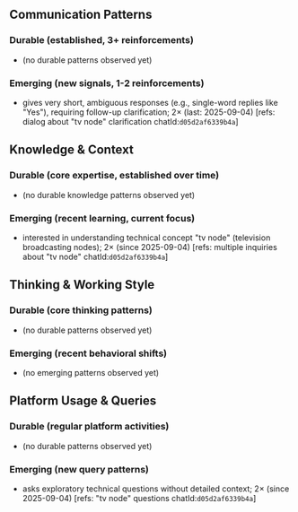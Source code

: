 ## Communication Patterns
### Durable (established, 3+ reinforcements)
- (no durable patterns observed yet)

### Emerging (new signals, 1-2 reinforcements)
- gives very short, ambiguous responses (e.g., single-word replies like "Yes"), requiring follow-up clarification; 2× (last: 2025-09-04) [refs: dialog about "tv node" clarification chatId:`d05d2af6339b4a`]

## Knowledge & Context
### Durable (core expertise, established over time)
- (no durable knowledge patterns observed yet)

### Emerging (recent learning, current focus)
- interested in understanding technical concept "tv node" (television broadcasting nodes); 2× (since 2025-09-04) [refs: multiple inquiries about "tv node" chatId:`d05d2af6339b4a`]

## Thinking & Working Style
### Durable (core thinking patterns)
- (no durable patterns observed yet)

### Emerging (recent behavioral shifts)
- (no emerging patterns observed yet)

## Platform Usage & Queries
### Durable (regular platform activities)
- (no durable patterns observed yet)

### Emerging (new query patterns)
- asks exploratory technical questions without detailed context; 2× (since 2025-09-04) [refs: "tv node" questions chatId:`d05d2af6339b4a`]